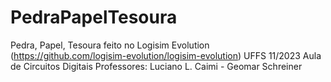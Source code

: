 # PedraPapelTesoura
Pedra, Papel, Tesoura feito no Logisim Evolution (https://github.com/logisim-evolution/logisim-evolution)
UFFS 11/2023 Aula de Circuitos Digitais
Professores: Luciano L. Caimi - Geomar Schreiner
